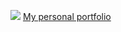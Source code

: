 [<img src="http://lo-th.github.io/labs/images/head.jpg"/>](http://lo-th.github.io/labs/index.html)
[My personal portfolio](http://lo-th.github.io/labs/index.html)